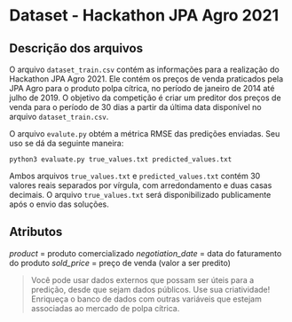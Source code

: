 # Dataset - Hackathon JPA Agro 2021

## Descrição dos arquivos

O arquivo ```dataset_train.csv``` contém as informações para a realização do Hackathon JPA Agro 2021. Ele contém os preços de venda praticados pela JPA Agro para o produto polpa cítrica, no período de janeiro de 2014 até julho de 
2019. O objetivo da competição é criar um preditor dos preços de venda para o período de 30 dias a partir da última data disponível no arquivo ```dataset_train.csv```.

O arquivo ```evalute.py``` obtém a métrica RMSE das predições enviadas. Seu uso se dá da seguinte maneira:

```python3 evaluate.py true_values.txt predicted_values.txt```

Ambos arquivos ```true_values.txt``` e ```predicted_values.txt``` contém 30 valores reais separados por vírgula, com arredondamento e duas casas decimais. O arquivo ```true_values.txt``` será disponibilizado publicamente após o envio das soluções.


## Atributos

*product* = produto comercializado
*negotiation_date* = data do faturamento do produto
*sold_price* = preço de venda (valor a ser predito)


> Você pode usar dados externos que possam ser úteis para a predição, desde que sejam dados públicos. Use
sua criatividade! Enriqueça o banco de dados com outras variáveis que estejam associadas ao mercado de
polpa cítrica.
